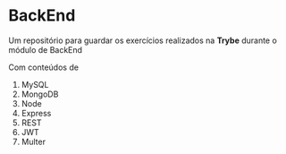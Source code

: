 # BackEnd

Um repositório para guardar os exercícios realizados na **Trybe** durante o módulo de BackEnd

Com conteúdos de

1. MySQL
2. MongoDB
3. Node
4. Express
5. REST
6. JWT
7. Multer
